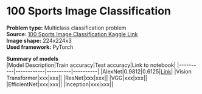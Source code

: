 # 100 Sports Image Classification
<b>Problem type:</b> Multiclass classification problem <br>
<b>Source: </b> <a href="https://www.kaggle.com/datasets/gpiosenka/sports-classification">100 Sports Image Classification Kaggle Link</a><br>
<b>Image shape:</b> 224x224x3 <br>
<b>Used framework:</b> PyTorch

<b>Summary of models</b><br>
|Model Description|Train accuracy|Test accuracy|Link to notebook|
|----------|------------|----------|----------|
|AlexNet|0.9812|0.6125|<a href="01_AlexNet/notebooks/AlexNetTraining.ipynb">Link</a>|
|Vision Transformer|xxx|xxx||
|ResNet|xxx|xxx||
|VGG|xxx|xxx||
|EfficientNet|xxx|xxx||
|Inception|xxx|xxx||
